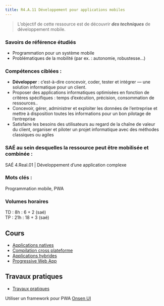 ```yaml
---
title: R4.A.11 Développement pour applications mobiles
---
```


> L’objectif de cette ressource est de découvrir ***des techniques*** de développement mobile.

### Savoirs de référence étudiés

- Programmation pour un système mobile
- Problématiques de la mobilité (par ex. : autonomie, robustesse...)

### Compétences ciblées :

- **Développer** : c’est-à-dire concevoir, coder, tester et intégrer — une solution informatique pour un client.
- Proposer des applications informatiques optimisées en fonction de critères spécifiques : temps d’exécution, précision, consommation de ressources..
- Concevoir, gérer, administrer et exploiter les données de l’entreprise et mettre à disposition toutes les informations pour un bon pilotage de l’entreprise
- Satisfaire les besoins des utilisateurs au regard de la chaîne de valeur du client, organiser et piloter un projet informatique avec des méthodes classiques ou agiles

### SAÉ au sein desquelles la ressource peut être mobilisée et combinée :

SAÉ 4.Real.01 | Développement d’une application complexe

### Mots clés :

Programmation mobile, PWA

### Volumes horaires

TD : 8h : 6 + 2 (saé)  
TP : 21h : 18 + 3 (saé)


## Cours

- [Applications natives](native/index.html)
- [Compilation cross plateforme](xplatform/index.html)
- [Applications hybrides](hybride/index.html)
- [Progressive Web App](pwa/index.html)

<!--
## Travaux dirigés
- Mise en place d'un environnement de distribution des données ([voir](td/index.html))
-->

## Travaux pratiques
- [Travaux pratiques](tp/index.html)

Utiliser un framework pour PWA [Onsen UI](onsenui/index.html)
